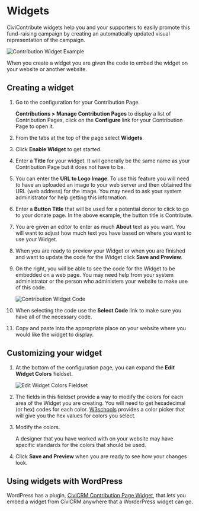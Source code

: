 # Widgets

CiviContribute widgets help you and your supporters to easily promote this fund-raising campaign by creating an automatically updated visual representation of the campaign.

![Contribution Widget Example](../img/contribution_widget_example.png)

When you create a widget you are given the code to embed the widget on your website or another website. 

## Creating a widget

1. Go to the configuration for your Contribution Page.

    **Contributions > Manage Contribution Pages** to display a list of Contribution Pages, click on the **Configure** link for your Contribution Page to open it.

1. From the tabs at the top of the page select **Widgets**.
1. Click **Enable Widget** to get started.  
1. Enter a **Title** for your widget.  It will generally be the same name as your Contribution Page but it does not have to be.  
1. You can enter the **URL to Logo Image**. To use this feature you will need to have an uploaded an image to your web server and then obtained the URL (web address) for the image. You may need to ask your system administrator for help getting this information.  
1. Enter a **Button Title** that will be used for a potential donor to click to go to your donate page. In the above example, the button title is Contribute.  
1. You are given an editor to enter as much **About** text as you want. You will want to adjust how much text you have based on where you want to use your Widget.  
1. When you are ready to preview your Widget or when you are finished and want to update the code for the Widget click **Save and Preview**. 
1. On the right, you will be able to see the code for the Widget to be embedded on a web page.  You may need help from your system administrator or the person who administers your website to make use of this code. 

    ![Contribution Widget Code](../img/contribution_widget_code.png)

1. When selecting the code use the **Select Code** link to make sure you have all of the necessary code.
1. Copy and paste into the appropriate place on your website where you would like the widget to display.

## Customizing your widget

1. At the bottom of the configuration page, you can expand the **Edit Widget Colors** fieldset. 

    ![Edit Widget Colors Fieldset](../img/contribution_widget_edit_widget_colors.png)

1. The fields in this fieldset provide a way to modify the colors for each area of the Widget you are creating. You will need to get hexadecimal (or hex) codes for each color.  [W3schools](https://www.w3schools.com/colors/colors_picker.asp) provides a color picker that will give you the hex values for colors you select.

1. Modify the colors. 

    A designer that you have worked with on your website may have specific standards for the colors that should be used.  

1. Click **Save and Preview** when you are ready to see how your changes look.  

## Using widgets with WordPress

WordPress has a plugin, [CiviCRM Contribution Page Widget](https://wordpress.org/plugins/civicrm-contribution-page-widget/), that lets you embed a widget from CiviCRM anywhere that a WorderPress widget can go.
